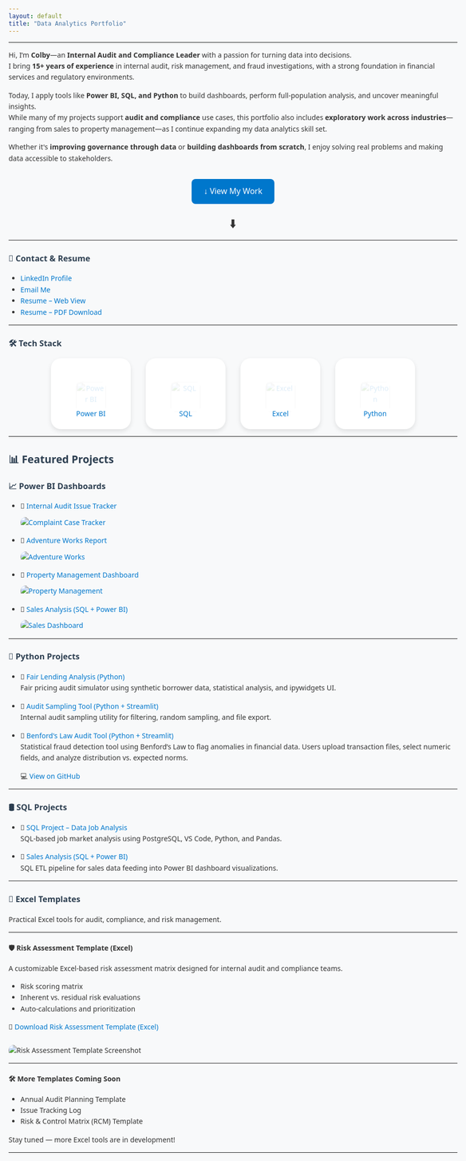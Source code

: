 ```yaml
---
layout: default
title: "Data Analytics Portfolio"
---
```


<style>

/* Body Cleanup */
body {
  max-width: 1100px;
  margin: auto;
  padding: 30px;
  font-family: 'Segoe UI', Tahoma, Geneva, Verdana, sans-serif;
  background-color: #f8f9fa;
  color: #333;
  line-height: 1.6;
}

/* Section Headers */
h1, h2, h3 {
  color: #2c3e50;
}

/* Header Text (Top Banner) */
header h1, header h2 {
  color: #ffffff !important;
  text-shadow: 1px 1px 3px rgba(0,0,0,0.6);
}

/* Link Styling */
a {
  color: #0077cc;
  text-decoration: none;
}
a:hover {
  text-decoration: underline;
}

/* Tech Stack Cards */
.tech-card {
  width: 120px;
  padding: 20px;
  border-radius: 20px;
  box-shadow: 0 4px 10px rgba(0,0,0,0.1);
  background: white;
  transition: transform 0.3s, box-shadow 0.3s;
}
.tech-card:hover {
  transform: scale(1.05);
  box-shadow: 0px 8px 20px rgba(0, 0, 0, 0.15);
}

/* Tech Labels */
.tech-label {
  margin-top: 10px;
  font-size: 14px;
}

/* Animate Images on Load */
.tech-card img {
  opacity: 0;
  transform: translateY(20px);
  animation: fadeInUp 0.6s ease-out forwards;
}
@keyframes fadeInUp {
  to {
    opacity: 1;
    transform: translateY(0);
  }
}

/* Project Images */
img {
  max-width: 100%;
  border-radius: 10px;
  margin-top: 10px;
}

/* View My Work Button */
.view-work-button {
  display: inline-block;
  padding: 12px 24px;
  font-size: 16px;
  background-color: #0077cc;
  color: white;
  border-radius: 8px;
  text-decoration: none;
  transition: background-color 0.3s;
  margin-bottom: 10px;
}
.view-work-button:hover {
  background-color: #005fa3;
}

/* Bouncing Arrow */
.bounce-arrow {
  font-size: 24px;
  margin-top: 10px;
  animation: bounce 2s infinite;
  transition: opacity 0.5s;
}
@keyframes bounce {
  0%, 20%, 50%, 80%, 100% {
    transform: translateY(0);
  }
  40% {
    transform: translateY(8px);
  }
  60% {
    transform: translateY(4px);
  }
}

/* Hide arrow when user scrolls */
.bounce-arrow.hide {
  opacity: 0;
  pointer-events: none;
}

</style>

<script>
  window.addEventListener('scroll', function() {
    var arrow = document.querySelector('.bounce-arrow');
    if (window.scrollY > 100) {
      arrow.classList.add('hide');
    } else {
      arrow.classList.remove('hide');
    }
  });
</script>

---

Hi, I’m **Colby**—an **Internal Audit and Compliance Leader** with a passion for turning data into decisions.  
I bring **15+ years of experience** in internal audit, risk management, and fraud investigations, with a strong foundation in financial services and regulatory environments.

Today, I apply tools like **Power BI, SQL, and Python** to build dashboards, perform full-population analysis, and uncover meaningful insights.  
While many of my projects support **audit and compliance** use cases, this portfolio also includes **exploratory work across industries**—ranging from sales to property management—as I continue expanding my data analytics skill set.

Whether it's **improving governance through data** or **building dashboards from scratch**, I enjoy solving real problems and making data accessible to stakeholders.

<div style="text-align: center; margin-top: 30px;">
  <a href="#featured-projects" class="view-work-button">
    ↓ View My Work
  </a>
  <div class="bounce-arrow">⬇️</div>
</div>

---

### 📇 Contact & Resume

- [LinkedIn Profile](https://www.linkedin.com/in/colby-k)
- [Email Me](mailto:colby.keller@gmail.com)
- [Resume – Web View](resume.md)
- [Resume – PDF Download](assets/docs/Resume.pdf)

---

### 🛠️ Tech Stack

<div style="display: flex; justify-content: center; flex-wrap: wrap; gap: 30px; text-align: center;">

  <div class="tech-card">
    <a href="#power-bi-dashboards" title="See Power BI Projects">
      <img src="assets/img/New_Power_BI_Logo.svg" alt="Power BI" width="60">
      <div class="tech-label">Power BI</div>
    </a>
  </div>

  <div class="tech-card">
    <a href="#sql-projects" title="See SQL Projects">
      <img src="assets/img/SQL.png" alt="SQL" width="60">
      <div class="tech-label">SQL</div>
    </a>
  </div>

  <div class="tech-card">
    <a href="#excel-templates" title="See Excel Templates">
      <img src="assets/img/Excel.png" alt="Excel" width="60">
      <div class="tech-label">Excel</div>
    </a>
  </div>

  <div class="tech-card">
    <a href="#python-projects" title="See Python Projects">
      <img src="assets/img/Python-logo-notext.svg" alt="Python" width="60">
      <div class="tech-label">Python</div>
    </a>
  </div>

</div>

---

## 📊 Featured Projects <a name="featured-projects"></a>

### 📈 Power BI Dashboards <a name="power-bi-dashboards"></a>

- 🔗 [Internal Audit Issue Tracker](https://app.powerbi.com/view?r=eyJrIjoiNjY0YjI4NmYtNWJlNy00YWY4LThjMTctZjZlNDQ0ZmYzNDRkIiwidCI6ImRmODY3OWNkLWE4MGUtNDVkOC05OWFjLWM4M2VkN2ZmOTVhMCJ9)  
  [![Complaint Case Tracker](assets/img/internal_audit_issue_tracker.png)](https://app.powerbi.com/view?r=eyJrIjoiNjY0YjI4NmYtNWJlNy00YWY4LThjMTctZjZlNDQ0ZmYzNDRkIiwidCI6ImRmODY3OWNkLWE4MGUtNDVkOC05OWFjLWM4M2VkN2ZmOTVhMCJ9&embedImagePlaceholder=true&pageName=9692a08028aa212019c1)


- 🔗 [Adventure Works Report](https://app.powerbi.com/view?r=eyJrIjoiODhkYWI5ZmYtZTk0Yy00NjUwLTg0YjItNjI3ODA3MDk1N2U5IiwidCI6ImRmODY3OWNkLWE4MGUtNDVkOC05OWFjLWM4M2VkN2ZmOTVhMCJ9)  
  [![Adventure Works](assets/img/AdventureWorks.png)](https://app.powerbi.com/view?r=eyJrIjoiODhkYWI5ZmYtZTk0Yy00NjUwLTg0YjItNjI3ODA3MDk1N2U5IiwidCI6ImRmODY3OWNkLWE4MGUtNDVkOC05OWFjLWM4M2VkN2ZmOTVhMCJ9)

- 🔗 [Property Management Dashboard](https://app.powerbi.com/view?r=eyJrIjoiZjc0MTliNDYtNjZmYy00MWY1LTlmNTEtMmFiNGI2Y2FmOGY2IiwidCI6ImRmODY3OWNkLWE4MGUtNDVkOC05OWFjLWM4M2VkN2ZmOTVhMCJ9)  
  [![Property Management](assets/img/property_management.png)](https://app.powerbi.com/view?r=eyJrIjoiZjc0MTliNDYtNjZmYy00MWY1LTlmNTEtMmFiNGI2Y2FmOGY2IiwidCI6ImRmODY3OWNkLWE4MGUtNDVkOC05OWFjLWM4M2VkN2ZmOTVhMCJ9)

- 🔗 [Sales Analysis (SQL + Power BI)](https://github.com/colby-k/SQL_PowerBI_Project_Sales_Analysis)  
  [![Sales Dashboard](assets/img/Sales_Report.png)](https://app.powerbi.com/view?r=eyJrIjoiODBmZTYzMzAtYzZlMi00ODRlLWE2ZWItMmJkNDgwODhlNTc2IiwidCI6ImRmODY3OWNkLWE4MGUtNDVkOC05OWFjLWM4M2VkN2ZmOTVhMCJ9&pageName=ReportSection)

---

### 🐍 Python Projects <a name="python-projects"></a>

- 📁 [Fair Lending Analysis (Python)](https://github.com/colby-k/Python_Project_Fair_Lending_Analysis)  
  Fair pricing audit simulator using synthetic borrower data, statistical analysis, and ipywidgets UI.

- 📁 [Audit Sampling Tool (Python + Streamlit)](https://audit-sampling-tool.streamlit.app/)  
  Internal audit sampling utility for filtering, random sampling, and file export.

- 📁 [Benford's Law Audit Tool (Python + Streamlit)](https://benfords-law-audit-tool-colby-k.streamlit.app)  
  Statistical fraud detection tool using Benford’s Law to flag anomalies in financial data. Users upload transaction files, select numeric fields, and analyze distribution vs. expected norms.

  💻 [View on GitHub](https://github.com/colby-k/benfords-law-audit-tool)

---

### 🛢️ SQL Projects <a name="sql-projects"></a>

- 📁 [SQL Project – Data Job Analysis](https://github.com/colby-k/SQL_Project_Data_Job_Analysis)  
  SQL-based job market analysis using PostgreSQL, VS Code, Python, and Pandas.

- 📁 [Sales Analysis (SQL + Power BI)](https://github.com/colby-k/SQL_PowerBI_Project_Sales_Analysis)  
  SQL ETL pipeline for sales data feeding into Power BI dashboard visualizations.

---

### 📄 Excel Templates <a name="excel-templates"></a>

Practical Excel tools for audit, compliance, and risk management.

---

#### 🛡️ Risk Assessment Template (Excel)

A customizable Excel-based risk assessment matrix designed for internal audit and compliance teams.

- Risk scoring matrix
- Inherent vs. residual risk evaluations
- Auto-calculations and prioritization

📂 [Download Risk Assessment Template (Excel)](assets/files/Risk_Assessment_Template.xlsx)

![Risk Assessment Template Screenshot](assets/img/Risk_Assessment.png)


---

#### 🛠️ More Templates Coming Soon

- Annual Audit Planning Template
- Issue Tracking Log
- Risk & Control Matrix (RCM) Template

Stay tuned — more Excel tools are in development!

---
